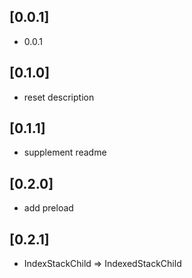 ## [0.0.1] 

* 0.0.1

## [0.1.0]

* reset description

## [0.1.1]

* supplement readme

##  [0.2.0]

* add preload

## [0.2.1]

* IndexStackChild => IndexedStackChild